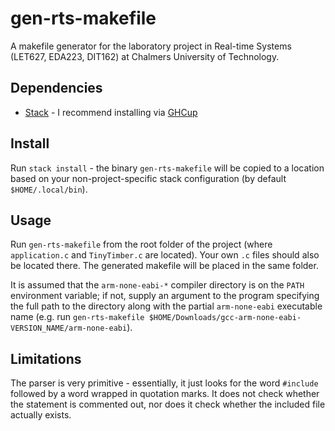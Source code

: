 # gen-rts-makefile
A makefile generator for the laboratory project in Real-time Systems (LET627,
EDA223, DIT162) at Chalmers University of Technology.

## Dependencies
* [Stack](https://docs.haskellstack.org) - I recommend installing via
  [GHCup](https://haskell.org/ghcup)

## Install
Run `stack install` - the binary `gen-rts-makefile` will be copied to a location
based on your non-project-specific stack configuration (by default
`$HOME/.local/bin`).

## Usage
Run `gen-rts-makefile` from the root folder of the project (where
`application.c` and `TinyTimber.c` are located). Your own `.c` files should also
be located there. The generated makefile will be placed in the same folder.

It is assumed that the `arm-none-eabi-*` compiler directory is on the `PATH`
environment variable; if not, supply an argument to the program specifying the
full path to the directory along with the partial `arm-none-eabi` executable
name (e.g. run `gen-rts-makefile
$HOME/Downloads/gcc-arm-none-eabi-VERSION_NAME/arm-none-eabi`).

## Limitations
The parser is very primitive - essentially, it just looks for the word
`#include` followed by a word wrapped in quotation marks. It does not check
whether the statement is commented out, nor does it check whether the included
file actually exists.
